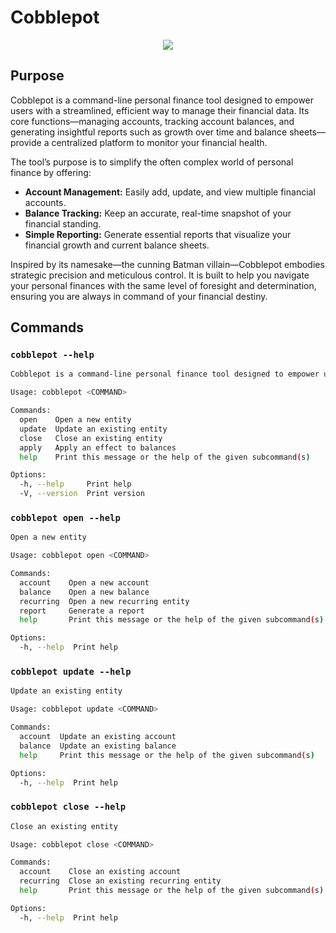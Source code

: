 # Cobblepot

<p align="center">
<img src="https://media.giphy.com/media/UHZMvURcKk8IU/giphy.gif" ></img>
</p>

## Purpose

Cobblepot is a command-line personal finance tool designed to empower users with a streamlined, efficient way to manage their financial data. Its core functions—managing accounts, tracking account balances, and generating insightful reports such as growth over time and balance sheets—provide a centralized platform to monitor your financial health.

The tool’s purpose is to simplify the often complex world of personal finance by offering:

- **Account Management:** Easily add, update, and view multiple financial accounts.
- **Balance Tracking:** Keep an accurate, real-time snapshot of your financial standing.
- **Simple Reporting:** Generate essential reports that visualize your financial growth and current balance sheets.

Inspired by its namesake—the cunning Batman villain—Cobblepot embodies strategic precision and meticulous control. It is built to help you navigate your personal finances with the same level of foresight and determination, ensuring you are always in command of your financial destiny.

## Commands

### `cobblepot --help`

```bash
Cobblepot is a command-line personal finance tool designed to empower users with a streamlined, efficient way to manage their financial data

Usage: cobblepot <COMMAND>

Commands:
  open    Open a new entity
  update  Update an existing entity
  close   Close an existing entity
  apply   Apply an effect to balances
  help    Print this message or the help of the given subcommand(s)

Options:
  -h, --help     Print help
  -V, --version  Print version
```
 ### `cobblepot open --help`

```bash
Open a new entity

Usage: cobblepot open <COMMAND>

Commands:
  account    Open a new account
  balance    Open a new balance
  recurring  Open a new recurring entity
  report     Generate a report
  help       Print this message or the help of the given subcommand(s)

Options:
  -h, --help  Print help
```

### `cobblepot update --help`

```bash
Update an existing entity

Usage: cobblepot update <COMMAND>

Commands:
  account  Update an existing account
  balance  Update an existing balance
  help     Print this message or the help of the given subcommand(s)

Options:
  -h, --help  Print help
```

### `cobblepot close --help`

```bash
Close an existing entity

Usage: cobblepot close <COMMAND>

Commands:
  account    Close an existing account
  recurring  Close an existing recurring entity
  help       Print this message or the help of the given subcommand(s)

Options:
  -h, --help  Print help
```



